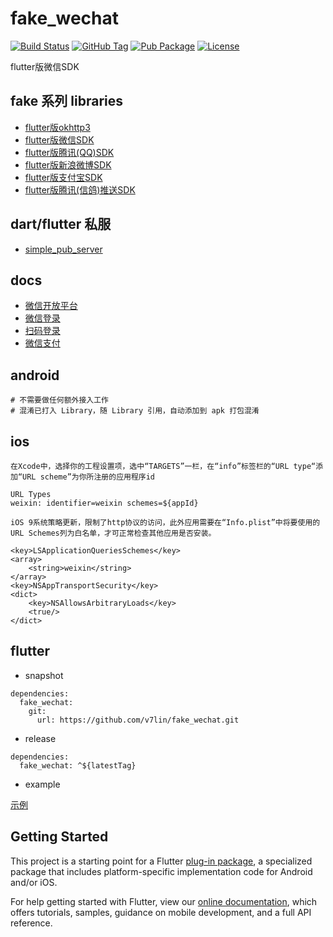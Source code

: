 # fake_wechat

[![Build Status](https://cloud.drone.io/api/badges/v7lin/fake_wechat/status.svg)](https://cloud.drone.io/v7lin/fake_wechat)
[![GitHub Tag](https://img.shields.io/github/tag/v7lin/fake_wechat.svg)](https://github.com/v7lin/fake_wechat/releases)
[![Pub Package](https://img.shields.io/pub/v/fake_wechat.svg)](https://pub.dartlang.org/packages/fake_wechat)
[![License](https://img.shields.io/badge/License-Apache%202.0-blue.svg)](https://github.com/v7lin/fake_wechat/blob/master/LICENSE)

flutter版微信SDK

## fake 系列 libraries

* [flutter版okhttp3](https://github.com/v7lin/fake_http)
* [flutter版微信SDK](https://github.com/v7lin/fake_wechat)
* [flutter版腾讯(QQ)SDK](https://github.com/v7lin/fake_tencent)
* [flutter版新浪微博SDK](https://github.com/v7lin/fake_weibo)
* [flutter版支付宝SDK](https://github.com/v7lin/fake_alipay)
* [flutter版腾讯(信鸽)推送SDK](https://github.com/v7lin/fake_push)

## dart/flutter 私服

* [simple_pub_server](https://github.com/v7lin/simple_pub_server)

## docs

* [微信开放平台](https://open.weixin.qq.com/)
* [微信登录](https://open.weixin.qq.com/cgi-bin/showdocument?action=dir_list&t=resource/res_list&verify=1&id=open1419317851&token=&lang=zh_CN)
* [扫码登录](https://open.weixin.qq.com/cgi-bin/showdocument?action=dir_list&t=resource/res_list&verify=1&id=215238808828h4XN&token=&lang=zh_CN)
* [微信支付](https://open.weixin.qq.com/cgi-bin/showdocument?action=dir_list&t=resource/res_list&verify=1&id=open1419317780&token=&lang=zh_CN)

## android

````
# 不需要做任何额外接入工作
# 混淆已打入 Library，随 Library 引用，自动添加到 apk 打包混淆
````

## ios

````
在Xcode中，选择你的工程设置项，选中“TARGETS”一栏，在“info”标签栏的“URL type“添加“URL scheme”为你所注册的应用程序id

URL Types
weixin: identifier=weixin schemes=${appId}
````

````
iOS 9系统策略更新，限制了http协议的访问，此外应用需要在“Info.plist”中将要使用的URL Schemes列为白名单，才可正常检查其他应用是否安装。

<key>LSApplicationQueriesSchemes</key>
<array>
    <string>weixin</string>
</array>
<key>NSAppTransportSecurity</key>
<dict>
    <key>NSAllowsArbitraryLoads</key>
    <true/>
</dict>
````

## flutter

* snapshot

````
dependencies:
  fake_wechat:
    git:
      url: https://github.com/v7lin/fake_wechat.git
````

* release

````
dependencies:
  fake_wechat: ^${latestTag}
````

* example

[示例](./example/lib/main.dart)

## Getting Started

This project is a starting point for a Flutter
[plug-in package](https://flutter.io/developing-packages/),
a specialized package that includes platform-specific implementation code for
Android and/or iOS.

For help getting started with Flutter, view our 
[online documentation](https://flutter.io/docs), which offers tutorials, 
samples, guidance on mobile development, and a full API reference.
